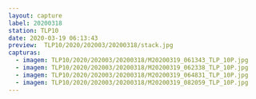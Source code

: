 ```yaml
---
layout: capture
label: 20200318
station: TLP10
date: 2020-03-19 06:13:43
preview:  TLP10/2020/202003/20200318/stack.jpg
capturas:
  - imagem: TLP10/2020/202003/20200318/M20200319_061343_TLP_10P.jpg
  - imagem: TLP10/2020/202003/20200318/M20200319_062338_TLP_10P.jpg
  - imagem: TLP10/2020/202003/20200318/M20200319_064831_TLP_10P.jpg
  - imagem: TLP10/2020/202003/20200318/M20200319_082059_TLP_10P.jpg
---
```

